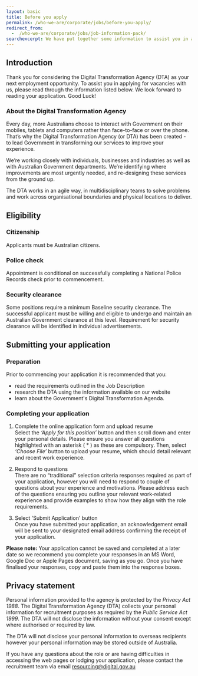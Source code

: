 ```yaml
---
layout: basic
title: Before you apply
permalink: /who-we-are/corporate/jobs/before-you-apply/
redirect_from:
  -  /who-we-are/corporate/jobs/job-information-pack/
searchexcerpt: We have put together some information to assist you in applying for vacancies with us as developers, user researchers, digital leaders and designers.
---
```

## Introduction

Thank you for considering the Digital Transformation Agency (DTA) as your next employment opportunity. To assist you in applying for vacancies with us, please read through the information listed below. We look forward to reading your application. Good Luck!

### About the Digital Transformation Agency

Every day, more Australians choose to interact with Government on their mobiles, tablets and computers rather than face-to-face or over the phone. That’s why the Digital Transformation Agency (or DTA) has been created - to lead Government in transforming our services to improve your experience.

We’re working closely with individuals, businesses and industries as well as with Australian Government departments. We’re identifying where improvements are most urgently needed, and re-designing these services from the ground up.

The DTA works in an agile way, in multidisciplinary teams to solve problems and work across organisational boundaries and physical locations to deliver.

## Eligibility

### Citizenship
Applicants must be Australian citizens. 

### Police check
Appointment is conditional on successfully completing a National Police Records check prior to commencement. 

### Security clearance
Some positions require a minimum Baseline security clearance. The successful applicant must be willing and eligible to undergo and maintain an Australian Government clearance at this level. Requirement for security clearance will be identified in individual advertisements.

## Submitting your application

### Preparation
Prior to commencing your application it is recommended that you:
* read the requirements outlined in the Job Description
* research the DTA using the information available on our website
* learn about the Government's Digital Transformation Agenda.

### Completing your application

1. Complete the online application form and upload resume<br>
  Select the *‘Apply for this position’* button and then scroll down and enter your personal details.  Please ensure you answer all questions highlighted with an asterisk ( * ) as these are compulsory. Then, select *‘Choose File’* button to upload your resume, which should detail relevant and recent work experience.
2. Respond to questions<br>
  There are no “traditional” selection criteria responses required as part of your application, however you will need to respond to couple of questions about your experience and motivations. Please address each of the questions ensuring you outline your relevant work-related experience and provide examples to show how they align with the role requirements. 

3. Select 'Submit Application' button<br>
  Once you have submitted your application, an acknowledgement email will be sent to your designated email address confirming the receipt of your application.

**Please note:** Your application cannot be saved and completed at a later date so we recommend you complete your responses in an MS Word, Google Doc or Apple Pages document, saving as you go. Once you have finalised your responses, copy and paste them into the response boxes. 

## Privacy statement

Personal information provided to the agency is protected by the *Privacy Act 1988*. The Digital Transformation Agency (DTA) collects your personal information for recruitment purposes as required by the *Public Service Act 1999*. The DTA will not disclose the information without your consent except where authorised or required by law. 

The DTA will not disclose your personal information to overseas recipients however your personal information may be stored outside of Australia. 

If you have any questions about the role or are having difficulties in accessing the web pages or lodging your application, please contact the recruitment team via email [resourcing@digital.gov.au](mailto:resourcing@digital.gov.au) 
